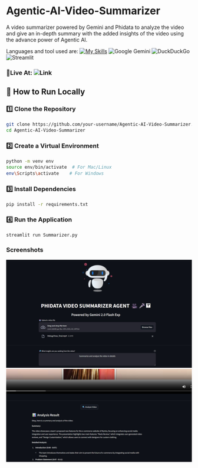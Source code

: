 # Agentic-AI-Video-Summarizer
A video summarizer powered by Gemini and Phidata to analyze the video and give an in-depth summary with the added insights of the video using the advance power of Agentic AI.

Languages and tool used are: 
[![My Skills](https://skillicons.dev/icons?i=python,git,ai)](https://skillicons.dev)
![Google Gemini](https://img.shields.io/badge/google%20gemini-8E75B2?style=for-the-badge&logo=google%20gemini&logoColor=white)
![DuckDuckGo](https://img.shields.io/badge/duckduckgo-de5833?style=for-the-badge&logo=duckduckgo&logoColor=white)
![Streamlit](https://img.shields.io/badge/Streamlit-%23FF4B4B.svg?style=for-the-badge&logo=Streamlit&logoColor=white)


###  🎥Live At: ![Link](https://agentic-ai-video-summarizer.streamlit.app/)

## 🚀 How to Run Locally
### 1️⃣ Clone the Repository
```bash
git clone https://github.com/your-username/Agentic-AI-Video-Summarizer.git
cd Agentic-AI-Video-Summarizer
```

### 2️⃣ Create a Virtual Environment
```bash
python -m venv env
source env/bin/activate  # For Mac/Linux
env\Scripts\activate    # For Windows
```

### 3️⃣ Install Dependencies
```bash
pip install -r requirements.txt
```

### 4️⃣ Run the Application
```bash
streamlit run Summarizer.py
```

### Screenshots
![Project Screenshot](img1.jpg)
![Project Screenshot](img2.jpg)
